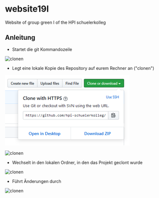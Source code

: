 # website19I
Website of group green I of the HPI schuelerkolleg

## Anleitung
* Startet die git Kommandozeile

![clonen](https://i.imgur.com/7ynSzAc.png)

* Legt eine lokale Kopie des Repository auf eurem Rechner an ("clonen")

![clonen](1.PNG)

![clonen](https://i.imgur.com/zw5cjUo.png)

* Wechselt in den lokalen Ordner, in den das Projekt geclont wurde

![clonen](https://i.imgur.com/Lb21DTC.png)

* Führt Änderungen durch

![clonen](https://i.imgur.com/d1IJeOS.png)

